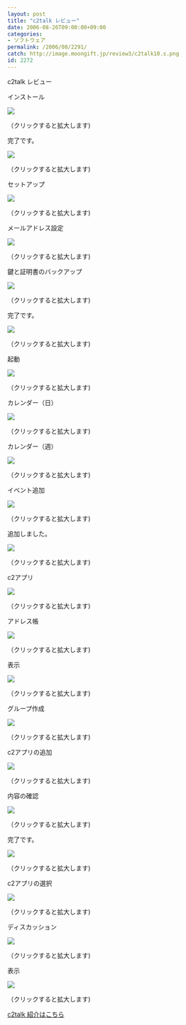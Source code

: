 ```yaml
---
layout: post
title: "c2talk レビュー"
date: 2006-08-26T09:00:00+09:00
categories:
- ソフトウェア
permalink: /2006/08/2291/
catch: http://image.moongift.jp/review3/c2talk10.s.png
id: 2272
---
```

c2talk レビュー  
<!--more-->

インストール

  

[![](http://image.moongift.jp/review3/c2talk1.s.png)](http://image.moongift.jp/review3/c2talk1.png)  
  
（クリックすると拡大します)

  

完了です。

  

[![](http://image.moongift.jp/review3/c2talk2.s.png)](http://image.moongift.jp/review3/c2talk2.png)  
  
（クリックすると拡大します)

  

セットアップ

  

[![](http://image.moongift.jp/review3/c2talk3.s.png)](http://image.moongift.jp/review3/c2talk3.png)  
  
（クリックすると拡大します)

  

メールアドレス設定

  

[![](http://image.moongift.jp/review3/c2talk4.s.png)](http://image.moongift.jp/review3/c2talk4.png)  
  
（クリックすると拡大します)

  

鍵と証明書のバックアップ

  

[![](http://image.moongift.jp/review3/c2talk5.s.png)](http://image.moongift.jp/review3/c2talk5.png)  
  
（クリックすると拡大します)

  

完了です。

  

[![](http://image.moongift.jp/review3/c2talk6.s.png)](http://image.moongift.jp/review3/c2talk6.png)  
  
（クリックすると拡大します)

  

起動

  

[![](http://image.moongift.jp/review3/c2talk7.s.png)](http://image.moongift.jp/review3/c2talk7.png)  
  
（クリックすると拡大します)

  

カレンダー（日）

  

[![](http://image.moongift.jp/review3/c2talk8.s.png)](http://image.moongift.jp/review3/c2talk8.png)  
  
（クリックすると拡大します)

  

カレンダー（週）

  

[![](http://image.moongift.jp/review3/c2talk21.s.png)](http://image.moongift.jp/review3/c2talk21.png)  
  
（クリックすると拡大します)

  

イベント追加

  

[![](http://image.moongift.jp/review3/c2talk9.s.png)](http://image.moongift.jp/review3/c2talk9.png)  
  
（クリックすると拡大します)

  

追加しました。

  

[![](http://image.moongift.jp/review3/c2talk10.s.png)](http://image.moongift.jp/review3/c2talk10.png)  
  
（クリックすると拡大します)

  

c2アプリ

  

[![](http://image.moongift.jp/review3/c2talk11.s.png)](http://image.moongift.jp/review3/c2talk11.png)  
  
（クリックすると拡大します)

  

アドレス帳

  

[![](http://image.moongift.jp/review3/c2talk12.s.png)](http://image.moongift.jp/review3/c2talk12.png)  
  
（クリックすると拡大します)

  

表示

  

[![](http://image.moongift.jp/review3/c2talk13.s.png)](http://image.moongift.jp/review3/c2talk13.png)  
  
（クリックすると拡大します)

  

グループ作成

  

[![](http://image.moongift.jp/review3/c2talk14.s.png)](http://image.moongift.jp/review3/c2talk14.png)  
  
（クリックすると拡大します)

  

c2アプリの追加

  

[![](http://image.moongift.jp/review3/c2talk15.s.png)](http://image.moongift.jp/review3/c2talk15.png)  
  
（クリックすると拡大します)

  

内容の確認

  

[![](http://image.moongift.jp/review3/c2talk16.s.png)](http://image.moongift.jp/review3/c2talk16.png)  
  
（クリックすると拡大します)

  

完了です。

  

[![](http://image.moongift.jp/review3/c2talk17.s.png)](http://image.moongift.jp/review3/c2talk17.png)  
  
（クリックすると拡大します)

  

c2アプリの選択

  

[![](http://image.moongift.jp/review3/c2talk18.s.png)](http://image.moongift.jp/review3/c2talk18.png)  
  
（クリックすると拡大します)

  

ディスカッション

  

[![](http://image.moongift.jp/review3/c2talk19.s.png)](http://image.moongift.jp/review3/c2talk19.png)  
  
（クリックすると拡大します)

  

表示

  

[![](http://image.moongift.jp/review3/c2talk20.s.png)](http://image.moongift.jp/review3/c2talk20.png)  
  
（クリックすると拡大します)

  

[c2talk 紹介はこちら](http://fw.moongift.jp/intro/i-2287.html)

